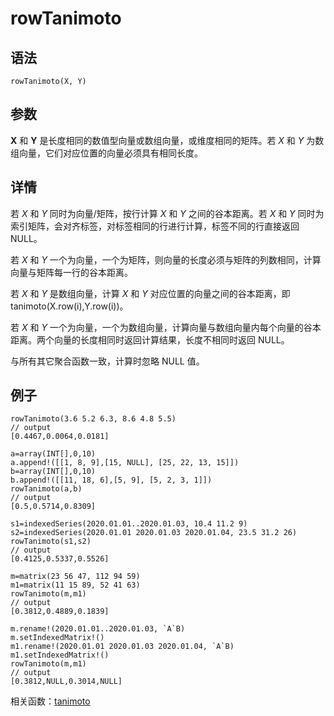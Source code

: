 # rowTanimoto

## 语法

`rowTanimoto(X, Y)`

## 参数

**X** 和 **Y** 是长度相同的数值型向量或数组向量，或维度相同的矩阵。若 *X* 和
*Y* 为数组向量，它们对应位置的向量必须具有相同长度。

## 详情

若 *X* 和 *Y* 同时为向量/矩阵，按行计算 *X* 和 *Y* 之间的谷本距离。若
*X* 和 *Y* 同时为索引矩阵，会对齐标签，对标签相同的行进行计算，标签不同的行直接返回 NULL。

若 *X* 和 *Y* 一个为向量，一个为矩阵，则向量的长度必须与矩阵的列数相同，计算向量与矩阵每一行的谷本距离。

若 *X* 和 *Y* 是数组向量，计算 *X* 和
*Y* 对应位置的向量之间的谷本距离，即 tanimoto(X.row(i),Y.row(i))。

若 *X* 和 *Y*
一个为向量，一个为数组向量，计算向量与数组向量内每个向量的谷本距离。两个向量的长度相同时返回计算结果，长度不相同时返回 NULL。

与所有其它聚合函数一致，计算时忽略 NULL 值。

## 例子

```
rowTanimoto(3.6 5.2 6.3, 8.6 4.8 5.5)
// output
[0.4467,0.0064,0.0181]

a=array(INT[],0,10)
a.append!([[1, 8, 9],[15, NULL], [25, 22, 13, 15]])
b=array(INT[],0,10)
b.append!([[11, 18, 6],[5, 9], [5, 2, 3, 1]])
rowTanimoto(a,b)
// output
[0.5,0.5714,0.8309]

s1=indexedSeries(2020.01.01..2020.01.03, 10.4 11.2 9)
s2=indexedSeries(2020.01.01 2020.01.03 2020.01.04, 23.5 31.2 26)
rowTanimoto(s1,s2)
// output
[0.4125,0.5337,0.5526]

m=matrix(23 56 47, 112 94 59)
m1=matrix(11 15 89, 52 41 63)
rowTanimoto(m,m1)
// output
[0.3812,0.4889,0.1839]

m.rename!(2020.01.01..2020.01.03, `A`B)
m.setIndexedMatrix!()
m1.rename!(2020.01.01 2020.01.03 2020.01.04, `A`B)
m1.setIndexedMatrix!()
rowTanimoto(m,m1)
// output
[0.3812,NULL,0.3014,NULL]
```

相关函数：[tanimoto](../t/tanimoto.md)

